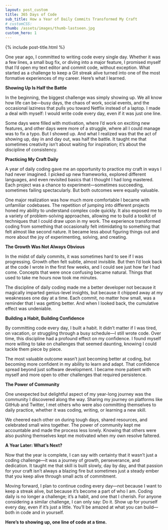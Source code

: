 ```yaml
---
layout: post_custom
title: 365 Days of Code
sub_title: How a Year of Daily Commits Transformed My Craft
# customCSS: 
thumb: /assets/images/thumb-lastseen.jpg
custom_hero: 1
---
```


{% include post-title.html %}

One year ago, I committed to writing code every single day. Whether it was a few lines, a small bug fix, or diving into a major feature, I promised myself that I’d open my text editor and commit code, without exception. What started as a challenge to keep a Git streak alive turned into one of the most formative experiences of my career. Here’s what I learned.

**Showing Up Is Half the Battle**

In the beginning, the biggest challenge was simply showing up. We all know how life can be—busy days, the chaos of work, social events, and the occasional laziness that pulls you toward Netflix instead of a laptop. I made a deal with myself: I would write code every day, even if it was just one line.

Some days were filled with motivation, where I’d work on exciting new features, and other days were more of a struggle, where all I could manage was to fix a typo. But I showed up. And what I realized was that the act of showing up, day in and day out, was half the battle. It taught me that sometimes creativity isn’t about waiting for inspiration; it’s about the discipline of consistency.

**Practicing My Craft Daily**

A year of daily coding gave me an opportunity to practice my craft in ways I had never imagined. I picked up new frameworks, explored different languages, and even revisited basics that I thought I had long mastered. Each project was a chance to experiment—sometimes succeeding, sometimes failing spectacularly. But both outcomes were equally valuable.

One major realization was how much more comfortable I became with unfamiliar codebases. The repetition of jumping into different projects honed my ability to understand complex code quickly. It also exposed me to a variety of problem-solving approaches, allowing me to build a toolkit of techniques that I could draw upon in my work. The experience transformed coding from something that occasionally felt intimidating to something that felt almost like second nature. It became less about figuring things out and more about the joy of experimenting, solving, and creating.

**The Growth Was Not Always Obvious**

In the midst of daily commits, it was sometimes hard to see if I was progressing. Growth often felt subtle, almost invisible. But then I’d look back at the code I wrote in the first few weeks, and I could see just how far I had come. Concepts that were once confusing became natural. Things that used to take me hours now took me minutes.

The discipline of daily coding made me a better developer not because it magically imparted genius-level insights, but because it chipped away at my weaknesses one day at a time. Each commit, no matter how small, was a reminder that I was getting better. And when I looked back, the cumulative effect was undeniable.

**Building a Habit, Building Confidence**

By committing code every day, I built a habit. It didn’t matter if I was tired, on vacation, or struggling through a busy schedule—I still wrote code. Over time, this discipline had a profound effect on my confidence. I found myself more willing to take on challenges that seemed daunting, knowing I could tackle them piece by piece.

The most valuable outcome wasn’t just becoming better at coding, but becoming more confident in my ability to learn and adapt. That confidence spread beyond just software development. I became more patient with myself and more open to other challenges that required persistence.

**The Power of Community**

One unexpected but delightful aspect of my year-long journey was the community I discovered along the way. Sharing my journey on platforms like GitHub and Twitter, I met others who were also committing themselves to daily practice, whether it was coding, writing, or learning a new skill.

We cheered each other on during tough days, shared resources, and celebrated small wins together. The power of community kept me accountable and made the process less lonely. Knowing that others were also pushing themselves kept me motivated when my own resolve faltered.

**A Year Later: What’s Next?**

Now that the year is complete, I can say with certainty that it wasn’t just a coding challenge—it was a journey of growth, perseverance, and dedication. It taught me that skill is built slowly, day by day, and that passion for your craft isn’t always a blazing fire but sometimes just a steady ember that you keep alive through small acts of commitment.

Moving forward, I plan to continue coding every day—not because I want to keep a streak alive, but because it’s become a part of who I am. Coding daily is no longer a challenge; it’s a habit, and one that I cherish. For anyone considering a similar challenge, I can only say: Do it. Show up for yourself every day, even if it’s just a little. You’ll be amazed at what you can build—both in code and in yourself.

**Here’s to showing up, one line of code at a time.**